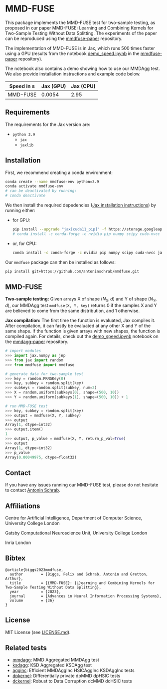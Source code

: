 # MMD-FUSE

This package implements the MMD-FUSE test for two-sample testing, as proposed in our paper MMD-FUSE: Learning and Combining Kernels for Two-Sample Testing Without Data Splitting.
The experiments of the paper can be reproduced using the [mmdfuse-paper](https://github.com/antoninschrab/mmdfuse-paper/) repository.

The implementation of MMD-FUSE is in Jax, which runs 500 times faster using a GPU (results from the notebook [demo_speed.ipynb](https://github.com/antoninschrab/mmdfuse-paper/blob/master/demo_speed.ipynb) in the [mmdfuse-paper](https://github.com/antoninschrab/mmdfuse-paper/) repository).

The notebook also contains a demo showing how to use our MMDAgg test.
We also provide installation instructions and example code below.

| Speed in s | Jax (GPU) | Jax (CPU) |
| -- | -- | -- |
| MMD-FUSE | 0.0054 | 2.95 |

## Requirements

The requirements for the Jax version are:
- `python 3.9`
  - `jax`
  - `jaxlib`

## Installation

First, we recommend creating a conda environment:
```bash
conda create --name mmdfuse-env python=3.9
conda activate mmdfuse-env
# can be deactivated by running:
# conda deactivate
```

We then install the required depedencies ([Jax installation instructions](https://github.com/google/jax#installation)) by running either:
- for GPU:
  ```bash
  pip install --upgrade "jax[cuda11_pip]" -f https://storage.googleapis.com/jax-releases/jax_cuda_releases.html
  # conda install -c conda-forge -c nvidia pip numpy scipy cuda-nvcc "jaxlib=0.4.1=*cuda*" jax
  ```
- or, for CPU:
  ```bash
  conda install -c conda-forge -c nvidia pip numpy scipy cuda-nvcc jaxlib=0.4.1 jax
  ```
  
Our `mmdfuse` package can then be installed as follows:
```bash
pip install git+https://github.com/antoninschrab/mmdfuse.git
```

## MMD-FUSE

**Two-sample testing:** Given arrays X of shape $(N_X, d)$ and Y of shape $(N_Y, d)$, our MMDAgg test `mmdfuse(X, Y, key)` returns 0 if the samples X and Y are believed to come from the same distribution, and 1 otherwise.

**Jax compilation:** The first time the function is evaluated, Jax compiles it. 
After compilation, it can fastly be evaluated at any other X and Y of the same shape. 
If the function is given arrays with new shapes, the function is compiled again.
For details, check out the [demo_speed.ipynb](https://github.com/antoninschrab/mmdfuse-paper/blob/master/demo_speed.ipynb) notebook on the [mmdagg-paper](https://github.com/antoninschrab/mmdfuse-paper/) repository.

```python
# import modules
>>> import jax.numpy as jnp
>>> from jax import random
>>> from mmdfuse import mmdfuse

# generate data for two-sample test
>>> key = random.PRNGKey(0)
>>> key, subkey = random.split(key)
>>> subkeys = random.split(subkey, num=2)
>>> X = random.uniform(subkeys[0], shape=(500, 10))
>>> Y = random.uniform(subkeys[1], shape=(500, 10)) + 1

# run MMD-FUSE test
>>> key, subkey = random.split(key)
>>> output = mmdfuse(X, Y, subkey)
>>> output
Array(1, dtype=int32)
>>> output.item()
1
>>> output, p_value = mmdfuse(X, Y, return_p_val=True)
>>> output
Array(1, dtype=int32)
>>> p_value
Array(0.00049975, dtype=float32)
```

## Contact

If you have any issues running our MMD-FUSE test, please do not hesitate to contact [Antonin Schrab](https://antoninschrab.github.io).

## Affiliations

Centre for Artificial Intelligence, Department of Computer Science, University College London

Gatsby Computational Neuroscience Unit, University College London

Inria London

## Bibtex

```
@article{biggs2023mmdfuse,
  author        = {Biggs, Felix and Schrab, Antonin and Gretton, Arthur},
  title         = {{MMD-FUSE}: {L}earning and Combining Kernels for Two-Sample Testing Without Data Splitting},
  year          = {2023},
  journal       = {Advances in Neural Information Processing Systems},
  volume        = {36}
}
```

## License

MIT License (see [LICENSE.md](LICENSE.md)).

## Related tests

- [mmdagg](https://github.com/antoninschrab/mmdagg/): MMD Aggregated MMDAgg test
- [ksdagg](https://github.com/antoninschrab/ksdagg/): KSD Aggregated KSDAgg test
- [agginc](https://github.com/antoninschrab/agginc/): Efficient MMDAggInc HSICAggInc KSDAggInc tests
- [dpkernel](https://github.com/antoninschrab/dpkernel/): Differentially private dpMMD dpHSIC tests
- [dckernel](https://github.com/antoninschrab/dckernel/): Robust to Data Corruption dcMMD dcHSIC tests
